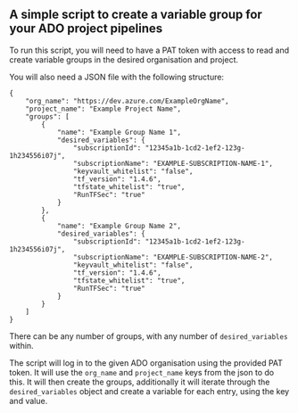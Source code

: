 ## A simple script to create a variable group for your ADO project pipelines

To run this script, you will need to have a PAT token with access to read and create variable groups in the desired organisation and project.

You will also need a JSON file with the following structure:

    {
        "org_name": "https://dev.azure.com/ExampleOrgName",
        "project_name": "Example Project Name",
        "groups": [
            {
                "name": "Example Group Name 1",
                "desired_variables": {
                    "subscriptionId": "12345a1b-1cd2-1ef2-123g-1h234556i07j",
                    "subscriptionName": "EXAMPLE-SUBSCRIPTION-NAME-1",
                    "keyvault_whitelist": "false",
                    "tf_version": "1.4.6",
                    "tfstate_whitelist": "true",
                    "RunTFSec": "true"
                }
            },
            {
                "name": "Example Group Name 2",
                "desired_variables": {
                    "subscriptionId": "12345a1b-1cd2-1ef2-123g-1h234556i07j",
                    "subscriptionName": "EXAMPLE-SUBSCRIPTION-NAME-2",
                    "keyvault_whitelist": "false",
                    "tf_version": "1.4.6",
                    "tfstate_whitelist": "true",
                    "RunTFSec": "true"
                }
            }
        ]
    }

There can be any number of groups, with any number of `desired_variables` within.

The script will log in to the given ADO organisation using the provided PAT token. It will use the `org_name` and `project_name` keys from the json to do this. It will then create the groups, additionally it will iterate through the `desired_variables` object and create a variable for each entry, using the key and value.